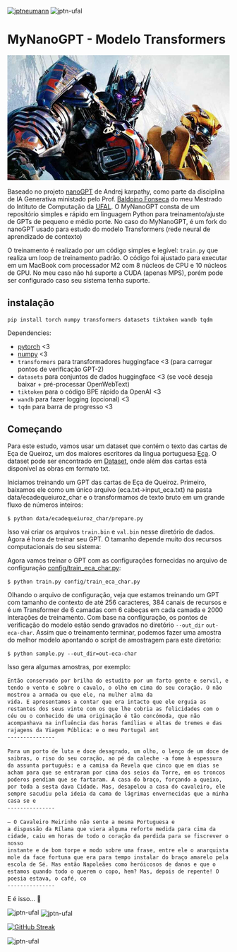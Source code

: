 <p align="left"> <a href="https://twitter.com/jptneumann" target="blank"><img src="https://img.shields.io/twitter/follow/jptneumann?logo=twitter&style=for-the-badge" alt="jptneumann" /></a>   <img src="https://komarev.com/ghpvc/?username=jptn-ufal&label=Profile%20views&color=0e75b6&style=flat" alt="jptn-ufal" /> </p>

# MyNanoGPT - Modelo Transformers

![MyNanoGPT](assets/transformers.jpeg)

Baseado no projeto  [nanoGPT](https://github.com/karpathy/nanoGPT) de Andrej karpathy, como parte da disciplina de IA Generativa ministado pelo Prof. [Baldoino Fonseca](https://github.com/baldoinofonseca/baldoinofonseca.github.io) do meu Mestrado do Intituto de Computação da [UFAL](https://ic.ufal.br/pt-br). O MyNanoGPT consta de um repositório simples e rápido em linguagem Python para treinamento/ajuste de GPTs de pequeno e médio porte. No caso do MyNanoGPT, é um fork do nanoGPT usado para estudo do modelo Transformers (rede neural de aprendizado de contexto)

O treinamento é realizado por um código simples e legível: `train.py` que realiza um loop de treinamento padrão. O código foi ajustado para executar em um MacBook com processador M2 com 8 núcleos de CPU e 10 núcleos de GPU. No meu caso não há suporte a CUDA (apenas MPS), porém pode ser configurado caso seu sistema tenha suporte.

## instalação

```
pip install torch numpy transformers datasets tiktoken wandb tqdm
```

Dependencies:

- [pytorch](https://pytorch.org) <3
- [numpy](https://numpy.org/install/) <3
-  `transformers` para transformadores huggingface <3 (para carregar pontos de verificação GPT-2)
-  `datasets` para conjuntos de dados huggingface <3 (se você deseja baixar + pré-processar OpenWebText)
-  `tiktoken` para o código BPE rápido da OpenAI <3
-  `wandb` para fazer logging (opcional) <3
-  `tqdm` para barra de progresso <3

## Começando

Para este estudo, vamos usar um dataset que contém o texto das cartas de Eça de Queiroz, um dos maiores escritores da lingua portuguesa [Eça](https://pt.wikipedia.org/wiki/E%C3%A7a_de_Queiroz). O dataset pode ser encontrado em [Dataset](https://www.kaggle.com/datasets/leite0407/ea-de-queiroz), onde além das cartas está disponível as obras em formato txt.

Iniciamos treinando um GPT das cartas de Eça de Queiroz. Primeiro, baixamos ele como um único arquivo (eca.txt->input_eca.txt) na pasta data/ecadequeiuroz_char e o transformamos de texto bruto em um grande fluxo de números inteiros:

```
$ python data/ecadequeiuroz_char/prepare.py
```

Isso vai criar os arquivos `train.bin` e `val.bin` nesse diretório de dados. Agora é hora de treinar seu GPT. O tamanho depende muito dos recursos computacionais do seu sistema:

Agora vamos treinar o GPT com as configurações fornecidas no arquivo de configuração [config/train_eca_char.py](config/train_eca_char.py):

```
$ python train.py config/train_eca_char.py
```

Olhando o arquivo de configuração, veja que estamos treinando um GPT com tamanho de contexto de até 256 caracteres, 384 canais de recursos e é um Transformer de 6 camadas com 6 cabeças em cada camada e 2000 interações de treinamento. Com base na configuração, os pontos de verificação do modelo estão sendo gravados no diretório `--out_dir` `out-eca-char`. Assim que o treinamento terminar, podemos fazer uma amostra do melhor modelo apontando o script de amostragem para este diretório:

```
$ python sample.py --out_dir=out-eca-char
```

Isso gera algumas amostras, por exemplo:

```
Então conservado por brilha do estudito por um farto gente e servil, e tendo o vento e sobre o cavalo, o olho em cima do seu coração. O não mostrou a armada ou que ele, na mulher alma da
vida. E apresentamos a contar que era intacto que ele erguia as restantes dos seus vinte com os que lhe cobria as felicidades com o céu ou o conhecido de uma originação é tão concómoda, que não acompanhava na influência das horas famílias e altas de tremes e das rajagens da Viagem Pública: e o meu Portugal ant
---------------

Para um porto de luta e doce desagrado, um olho, o lenço de um doce de saibras, o riso do seu coração, ao pé da caleche -a fome à espessura da assunta português: e a camisa da Revela que cinco que em dias se acham para que se entraram por cima dos seios da Torre, em os troncos poderos pendiam que se fartaram. A casa do braço, forçando a queixo, por toda a sesta dava Cidade. Mas, desapelou a casa do cavaleiro, ele sempre sacudiu pela ideia da cama de lágrimas envernecidas que a minha casa se e
---------------

– O Cavaleiro Meirinho não sente a mesma Portuguesa e
a dispussão da Rílama que viera alguma reforte medida para cima da cidade, caiu em horas de todo o coração da perdida para se fiscrever o nosso
instante e de bom torpe e modo sobre uma frase, entre ele o anarquista mole da face fortuna que era para tempo instalar do braço amarelo pela escola de Sé. Mas então Napoleães como heróicosos de danos e que o estamos quando todo o querem o copo, hem? Mas, depois de repente! O poesia estava, o café, co
---------------
```

E é isso... 🤩 


<p><img align="left" src="https://github-readme-stats.vercel.app/api/top-langs?username=jptn-ufal&show_icons=true&locale=en&layout=compact" alt="jptn-ufal" /></p>

<p>&nbsp;<img align="center" src="https://github-readme-stats.vercel.app/api?username=jptn-ufal&show_icons=true&locale=en" alt="jptn-ufal" /></p>

<p><a href="https://git.io/streak-stats"><img src="https://github-readme-streak-stats.herokuapp.com?user=jptn-ufal&locale=pt_BR" alt="GitHub Streak" /></a></p>

<p><img align="center" src="https://github-readme-streak-stats.herokuapp.com/?user=jptn-ufal&ocale=pt_BR" alt="jptn-ufal" /></p>


